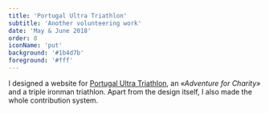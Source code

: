 ```yaml
---
title: 'Portugal Ultra Triathlon'
subtitle: 'Another volunteering work'
date: 'May & June 2018'
order: 8
iconName: 'put'
background: '#1b4d7b'
foreground: '#fff'
---
```


I designed a website for [Portugal Ultra Triathlon](https://web.archive.org/web/20191113224253/https://www.portugalultratriathlon.com/), an _«Adventure for Charity»_ and a triple ironman triathlon. Apart from the design itself, I also made the whole contribution system.

